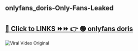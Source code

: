 
 ## onlyfans_doris-Only-Fans-Leaked

# <h2><a href="https://clipsfans.com/onlyfans_doris&ref=git">🔗 Click to LINKS ⏩⏩ 👉 🟢 onlyfans doris </a></h2>

<a href="https://clipsfans.com/onlyfans_doris&ref=git" rel="nofollow" data-target="animated-image.originalLink"><img src="https://i.ibb.co.com/xMMVF88/686577567.gif" alt="Viral Video Original" style="max-width: 100%; display: inline-block;" data-target="animated-image.originalImage"></a>
